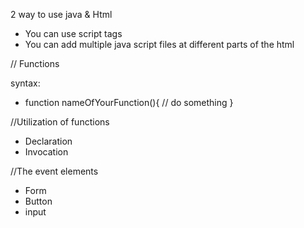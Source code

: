2 way to use java & Html
* You can use script tags
* You can add multiple java script files at different parts of the html


// Functions

syntax:
* function nameOfYourFunction(){
    // do something
}

//Utilization of functions
* Declaration 
* Invocation

//The event elements
* Form
* Button
* input

